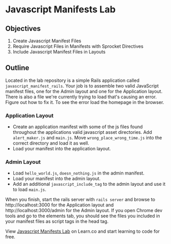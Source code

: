 # Javascript Manifests Lab

## Objectives

1. Create Javascript Manifest Files
2. Require Javascript Files in Manifests with Sprocket Directives
3. Include Javascript Manifest Files in Layouts

## Outline
Located in the lab repository is a simple Rails application called `javascript_manifest_rails`. Your job is to assemble two valid JavaScript manifest files, one for the Admin layout and one for the Application layout. There is also a file we're currently trying to load that's causing an error.  Figure out how to fix it.  To see the error load the homepage in the browser.

### Application Layout
- Create an application manifest with some of the js files found throughout the applications valid javascript asset directories.  Add `alert_maker.js` and `main.js`.  Move `wrong_place_wrong_time.js` into the correct directory and load it as well.
- Load your manifest into the application layout.

### Admin Layout
- Load `hello_world.js`, `doesn_nothing.js` in the admin manifest.
- Load your manifest into the admin layout. 
- Add an additional `javascript_include_tag` to the admin layout and use it to load `main.js`.

When you finish, start the rails server with `rails server` and browse to http://localhost:3000 for the Application layout and http://localhost:3000/admin for the Admin layout. If you open Chrome dev tools and go to the elements tab, you should see the files you included in your manifest files as script tags in the head tag.

<p data-visibility='hidden'>View <a href='https://learn.co/lessons/javascript-manifests-lab' title='Javascript Manifests Lab'>Javascript Manifests Lab</a> on Learn.co and start learning to code for free.</p>
